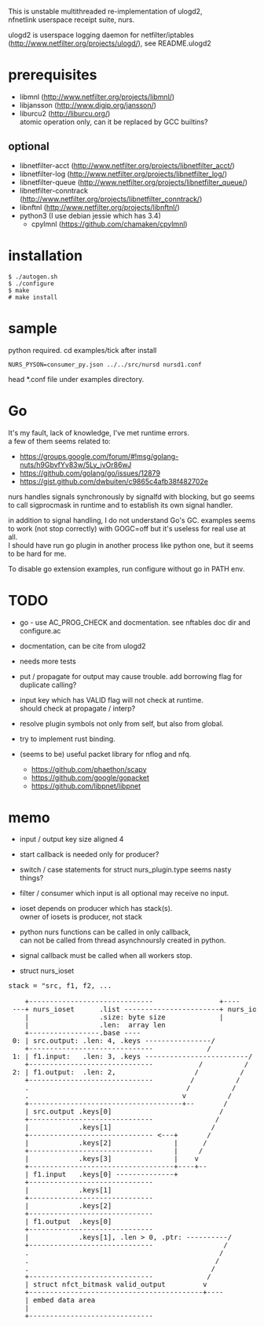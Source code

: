 This is unstable multithreaded re-implementation of ulogd2,  
nfnetlink userspace receipt suite, nurs.

ulogd2 is userspace logging daemon for netfilter/iptables  
(http://www.netfilter.org/projects/ulogd/), see README.ulogd2


prerequisites
=============

* libmnl (http://www.netfilter.org/projects/libmnl/)
* libjansson (http://www.digip.org/jansson/)
* liburcu2 (http://liburcu.org/)  
  atomic operation only, can it be replaced by GCC builtins? 

optional
--------

* libnetfilter-acct (http://www.netfilter.org/projects/libnetfilter_acct/)
* libnetfilter-log (http://www.netfilter.org/projects/libnetfilter_log/)
* libnetfilter-queue (http://www.netfilter.org/projects/libnetfilter_queue/)
* libnetfilter-conntrack (http://www.netfilter.org/projects/libnetfilter_conntrack/)
* libnftnl (http://www.netfilter.org/projects/libnftnl/)
* python3 (I use debian jessie which has 3.4)
  - cpylmnl (https://github.com/chamaken/cpylmnl)
  

installation
============

```
$ ./autogen.sh
$ ./configure
$ make
# make install
```


sample
======

python required. cd examples/tick after install

```
NURS_PYSON=consumer_py.json ../../src/nursd nursd1.conf
```

head *.conf file under examples directory.


Go
==

It's my fault, lack of knowledge, I've met runtime errors.  
a few of them seems related to:

* https://groups.google.com/forum/#!msg/golang-nuts/h9GbvfYv83w/5Ly_jvOr86wJ
* https://github.com/golang/go/issues/12879
* https://gist.github.com/dwbuiten/c9865c4afb38f482702e

nurs handles signals synchronously by signalfd with blocking, but go seems  
to call sigprocmask in runtime and to establish its own signal handler.  

in addition to signal handling, I do not understand Go's GC. examples seems  
to work (not stop correctly) with GOGC=off but it's useless for real use at all.  
I should have run go plugin in another process like python one, but it seems  
to be hard for me.

To disable go extension examples, run configure without go in PATH env.


TODO
====

* go - use AC_PROG_CHECK
  and docmentation. see nftables doc dir and configure.ac
  
* docmentation, can be cite from ulogd2

* needs more tests

* put / propagate for output may cause trouble.
  add borrowing flag for duplicate calling?

* input key which has VALID flag will not check at runtime.  
  should check at propagate / interp?

* resolve plugin symbols not only from self, but also from global.

* try to implement rust binding.

* (seems to be) useful packet library for nflog and nfq.
  - https://github.com/phaethon/scapy
  - https://github.com/google/gopacket
  - https://github.com/libpnet/libpnet


memo
====

* input / output key size aligned 4

* start callback is needed only for producer?

* switch / case statements for struct nurs_plugin.type seems nasty things?

* filter / consumer which input is all optional may receive no input.

* ioset depends on producer which has stack(s).  
  owner of iosets is producer, not stack

* python nurs functions can be called in only callback,  
  can not be called from thread asynchnoursly created in python.

* signal callback must be called when all workers stop.

* struct nurs_ioset
<pre>
stack = "src, f1, f2, ...

    +------------------------------                +----
 ---+ nurs_ioset      .list -----------------------+ nurs_ioset: .list -- (for pool)
    |                 .size: byte size             |
    |                 .len:  array len
    +-----------------.base ----
 0: | src.output: .len: 4, .keys ----------------/              stack.element.0.odx = 0
    +------------------------------             /
 1: | f1.input:   .len: 3, .keys -------------------------/                   1.idx = 1
    +------------------------------           /          /
 2: | f1.output:  .len: 2,                   /          /                     1.odx = 2
    +------------------------------         /          /
    .                                      /          /
    .                                     v          /
    +-------------------------------------+--       /
    | src.output .keys[0]                          /
    +------------------------------               /
    |            .keys[1]                        /
    +------------------------------ <---+       /
    |            .keys[2]               |      /
    +------------------------------     |     /
    |            .keys[3]               |    v
    +-----------------------------------+----+--
    | f1.input   .keys[0] --------------+
    +------------------------------
    |            .keys[1]
    +------------------------------
    |            .keys[2]
    +------------------------------
    | f1.output  .keys[0]
    +------------------------------
    |            .keys[1], .len > 0, .ptr: ----------/
    +------------------------------                 /
    .                                              /
    .                                             /
    .                                            /
    +------------------------------             /
    | struct nfct_bitmask valid_output         v
    +------------------------------------------+----
    | embed data area
    |
    +------------------------------
</pre>
